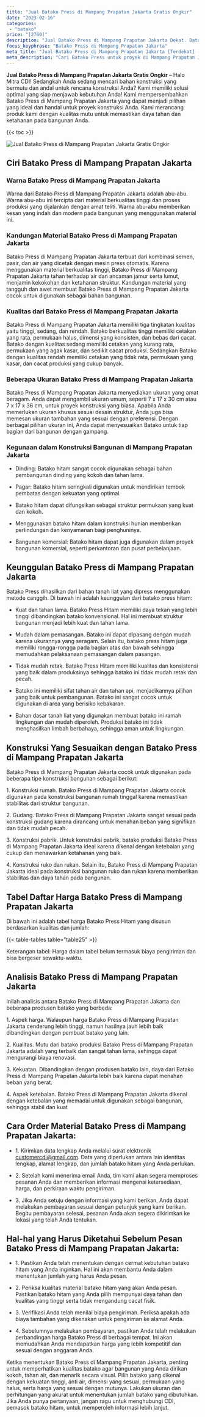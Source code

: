 ```yaml
---
title: "Jual Batako Press di Mampang Prapatan Jakarta Gratis Ongkir"
date: "2023-02-16"
categories:
 - "batako"
price: "[2760]"
description: "Jual Batako Press di Mampang Prapatan Jakarta Dekat. Batako Press ini sering digunakan dalam proyek pembangunan sebagai bahan bangunan dinding yang kuat dan awet. Hubungi kami untuk informasi lebih lanjut."
focus_keyphrase: "Batako Press di Mampang Prapatan Jakarta"
meta_title: "Jual Batako Press di Mampang Prapatan Jakarta [Terdekat] - CDI"
meta_description: "Cari Batako Press untuk proyek di Mampang Prapatan Jakarta? Kami memiliki Batako Press berkualitas untuk bahan bangunan dinding. Dapatkan penawaran terbaik sekarang."
---
```


**Jual Batako Press di Mampang Prapatan Jakarta Gratis Ongkir** – Halo Mitra CDI! Sedangkah Anda sedang mencari bahan konstruksi yang bermutu dan andal untuk rencana konstruksi Anda? Kami memiliki solusi optimal yang siap menjawab kebutuhan Anda! Kami mempersembahkan Batako Press di Mampang Prapatan Jakarta yang dapat menjadi pilihan yang ideal dan handal untuk proyek konstruksi Anda. Kami merancang produk kami dengan kualitas mutu untuk memastikan daya tahan dan ketahanan pada bangunan Anda.

{{< toc >}}

![Jual Batako Press di Mampang Prapatan Jakarta Gratis Ongkir](/images/batako/batako-press-20.jpg)

## Ciri Batako Press di Mampang Prapatan Jakarta

### Warna Batako Press di Mampang Prapatan Jakarta

Warna dari Batako Press di Mampang Prapatan Jakarta adalah abu-abu. Warna abu-abu ini tercipta dari material berkualitas tinggi dan proses produksi yang dijalankan dengan amat teliti. Warna abu-abu memberikan kesan yang indah dan modern pada bangunan yang menggunakan material ini.

### Kandungan Material Batako Press di Mampang Prapatan Jakarta

Batako Press di Mampang Prapatan Jakarta terbuat dari kombinasi semen, pasir, dan air yang dicetak dengan mesin press otomatis. Karena menggunakan material berkualitas tinggi, Batako Press di Mampang Prapatan Jakarta tahan terhadap air dan ancaman jamur serta lumut, menjamin kekokohan dan ketahanan struktur. Kandungan material yang tangguh dan awet membuat Batako Press di Mampang Prapatan Jakarta cocok untuk digunakan sebagai bahan bangunan.

### Kualitas dari Batako Press di Mampang Prapatan Jakarta

Batako Press di Mampang Prapatan Jakarta memiliki tiga tingkatan kualitas yaitu tinggi, sedang, dan rendah. Batako berkualitas tinggi memiliki cetakan yang rata, permukaan halus, dimensi yang konsisten, dan bebas dari cacat. Batako dengan kualitas sedang memiliki cetakan yang kurang rata, permukaan yang agak kasar, dan sedikit cacat produksi. Sedangkan Batako dengan kualitas rendah memiliki cetakan yang tidak rata, permukaan yang kasar, dan cacat produksi yang cukup banyak.

### Beberapa Ukuran Batako Press di Mampang Prapatan Jakarta

Batako Press di Mampang Prapatan Jakarta menyediakan ukuran yang amat beragam. Anda dapat mengambil ukuran umum, seperti 7 x 17 x 30 cm atau 7 x 17 x 36 cm, untuk proyek konstruksi yang biasa. Apabila Anda memerlukan ukuran khusus sesuai desain struktur, Anda juga bisa memesan ukuran tambahan yang sesuai dengan preferensi. Dengan berbagai pilihan ukuran ini, Anda dapat menyesuaikan Batako untuk tiap bagian dari bangunan dengan gampang.

### Kegunaan dalam Konstruksi Bangunan di Mampang Prapatan Jakarta

*   Dinding: Batako hitam sangat cocok digunakan sebagai bahan pembangunan dinding yang kokoh dan tahan lama.

*   Pagar: Batako hitam seringkali digunakan untuk mendirikan tembok pembatas dengan kekuatan yang optimal.

*   Batako hitam dapat difungsikan sebagai struktur permukaan yang kuat dan kokoh.

*   Menggunakan batako hitam dalam konstruksi hunian memberikan perlindungan dan kenyamanan bagi penghuninya.

*   Bangunan komersial: Batako hitam dapat juga digunakan dalam proyek bangunan komersial, seperti perkantoran dan pusat perbelanjaan.

## Keunggulan Batako Press di Mampang Prapatan Jakarta

Batako Press dihasilkan dari bahan tanah liat yang dipress menggunakan metode canggih. Di bawah ini adalah keunggulan dari batako press hitam:

*   Kuat dan tahan lama. Batako Press Hitam memiliki daya tekan yang lebih tinggi dibandingkan batako konvensional. Hal ini membuat struktur bangunan menjadi lebih kuat dan tahan lama.

*   Mudah dalam pemasangan. Batako ini dapat dipasang dengan mudah karena ukurannya yang seragam. Selain itu, batako press hitam juga memiliki rongga-rongga pada bagian atas dan bawah sehingga memudahkan pelaksanaan pemasangan dalam pasangan.

*   Tidak mudah retak. Batako Press Hitam memiliki kualitas dan konsistensi yang baik dalam produksinya sehingga batako ini tidak mudah retak dan pecah.

*   Batako ini memiliki sifat tahan air dan tahan api, menjadikannya pilihan yang baik untuk pembangunan. Batako ini sangat cocok untuk digunakan di area yang berisiko kebakaran.

*   Bahan dasar tanah liat yang digunakan membuat batako ini ramah lingkungan dan mudah diperoleh. Produksi batako ini tidak menghasilkan limbah berbahaya, sehingga aman untuk lingkungan.

## Konstruksi Yang Sesuaikan dengan Batako Press di Mampang Prapatan Jakarta

Batako Press di Mampang Prapatan Jakarta cocok untuk digunakan pada beberapa tipe konstruksi bangunan sebagai berikut:

1\.  Konstruksi rumah. Batako Press di Mampang Prapatan Jakarta cocok digunakan pada konstruksi bangunan rumah tinggal karena memastikan stabilitas dari struktur bangunan.

2\.  Gudang. Batako Press di Mampang Prapatan Jakarta sangat sesuai pada konstruksi gudang karena dirancang untuk menahan beban yang signifikan dan tidak mudah pecah.

3\.  Konstruksi pabrik. Untuk konstruksi pabrik, batako produksi Batako Press di Mampang Prapatan Jakarta ideal karena dikenal dengan ketebalan yang cukup dan menawarkan ketahanan yang baik.

4\.  Konstruksi ruko dan rukan. Selain itu, Batako Press di Mampang Prapatan Jakarta ideal pada konstruksi bangunan ruko dan rukan karena memberikan stabilitas dan daya tahan pada bangunan.

## Tabel Daftar Harga Batako Press di Mampang Prapatan Jakarta

Di bawah ini adalah tabel harga Batako Press Hitam yang disusun berdasarkan kualitas dan jumlah:

{{< table-tables table="table25" >}}

Keterangan tabel: Harga dalam tabel belum termasuk biaya pengiriman dan bisa bergeser sewaktu-waktu.

## Analisis Batako Press di Mampang Prapatan Jakarta

Inilah analisis antara Batako Press di Mampang Prapatan Jakarta dan beberapa produsen batako yang berbeda:

1\.  Aspek harga. Walaupun harga Batako Press di Mampang Prapatan Jakarta cenderung lebih tinggi, namun hasilnya jauh lebih baik dibandingkan dengan pembuat batako yang lain.

2\.  Kualitas. Mutu dari batako produksi Batako Press di Mampang Prapatan Jakarta adalah yang terbaik dan sangat tahan lama, sehingga dapat mengurangi biaya renovasi.

3\.  Kekuatan. Dibandingkan dengan produsen batako lain, daya dari Batako Press di Mampang Prapatan Jakarta lebih baik karena dapat menahan beban yang berat.

4\.  Aspek ketebalan. Batako Press di Mampang Prapatan Jakarta dikenal dengan ketebalan yang memadai untuk digunakan sebagai bangunan, sehingga stabil dan kuat

## Cara Order Material Batako Press di Mampang Prapatan Jakarta:

*   1\. Kirimkan data lengkap Anda melalui surat elektronik customercdi@gmail.com. Data yang diperlukan antara lain identitas lengkap, alamat lengkap, dan jumlah batako hitam yang Anda perlukan.

*   2\. Setelah kami menerima email Anda, tim kami akan segera memproses pesanan Anda dan memberikan informasi mengenai ketersediaan, harga, dan perkiraan waktu pengiriman.

*   3\. Jika Anda setuju dengan informasi yang kami berikan, Anda dapat melakukan pembayaran sesuai dengan petunjuk yang kami berikan. Begitu pembayaran selesai, pesanan Anda akan segera dikirimkan ke lokasi yang telah Anda tentukan.

## Hal-hal yang Harus Diketahui Sebelum Pesan Batako Press di Mampang Prapatan Jakarta:

*   1\. Pastikan Anda telah menentukan dengan cermat kebutuhan batako hitam yang Anda inginkan. Hal ini akan membantu Anda dalam menentukan jumlah yang harus Anda pesan.

*   2\. Periksa kualitas material batako hitam yang akan Anda pesan. Pastikan batako hitam yang Anda pilih mempunyai daya tahan dan kualitas yang tinggi serta tidak mengandung cacat fisik.

*   3\. Verifikasi Anda telah menilai biaya pengiriman. Periksa apakah ada biaya tambahan yang dikenakan untuk pengiriman ke alamat Anda.

*   4\. Sebelumnya melakukan pembayaran, pastikan Anda telah melakukan perbandingan harga Batako Press di berbagai tempat. Ini akan memudahkan Anda mendapatkan harga yang lebih kompetitif dan sesuai dengan anggaran Anda.

Ketika menentukan Batako Press di Mampang Prapatan Jakarta, penting untuk memperhatikan kualitas batako agar bangunan yang Anda dirikan kokoh, tahan air, dan menarik secara visual. Pilih batako yang dikenal dengan kekuatan tinggi, anti air, dimensi yang sesuai, permukaan yang halus, serta harga yang sesuai dengan mutunya. Lakukan ukuran dan perhitungan yang akurat untuk menentukan jumlah batako yang dibutuhkan. Jika Anda punya pertanyaan, jangan ragu untuk menghubungi CDI, pemasok batako hitam, untuk memperoleh informasi lebih lanjut.